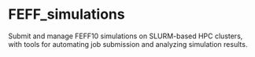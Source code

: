 # FEFF_simulations
Submit and manage FEFF10 simulations on SLURM-based HPC clusters, with tools for automating job submission and analyzing simulation results.
